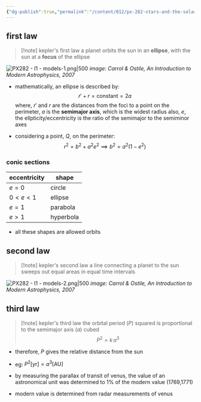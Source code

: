 ```yaml
---
{"dg-publish":true,"permalink":"/content/012/px-282-stars-and-the-solar-system/i-planetary-motion/px-282-i2-kepler-s-laws/","noteIcon":"1","created":"2025-01-17T11:08:19.368+00:00","updated":"2025-01-17T11:31:52.999+00:00"}
---
```


## first law

>[!note] kepler's first law
>a planet orbits the sun in an **ellipse**, with the sun at a **focus** of the ellipse

![PX282 - I1 - models-1.png|500](/img/user/pics/PX282%20-%20I1%20-%20models-1.png)
*image: Carrol & Ostile,  An Introduction to Modern Astrophysics, 2007*

- mathematically, an ellipse is described by:
$$r' + r = \text{constant} = 2a$$
	where,
		$r'$ and $r$ are the distances from the foci to a point on the perimeter,
		 $a$ is the **semimajor axis**, which is the widest radius 
		 also, $e$, the ellpticity/eccentricity is the ratio of the semimajor to the semiminor axes

- considering a point, $Q$, on the perimeter:
$$r^{2} = b^{2} + a^{2}e^{2} \implies b^{2}= a^{2}(1-e^{2})$$
### conic sections

| eccentricity | shape     |
| ------------ | --------- |
| $e = 0$      | circle    |
| $0 < e < 1$  | ellipse   |
| $e = 1$      | parabola  |
| $e>1$        | hyperbola |
- all these shapes are allowed orbits
## second law

>[!note] kepler's second law
>a line connecting a planet to the sun sweeps out equal areas in equal time intervals

![PX282 - I1 - models-2.png|500](/img/user/pics/PX282%20-%20I1%20-%20models-2.png)
*image: Carrol & Ostile,  An Introduction to Modern Astrophysics, 2007*

## third law

>[!note] kepler's third law
>the orbital period $(P)$ squared is proportional to the semimajor axis $(a)$ cubed
> $$P^{2} = k\,a^{3}$$

- therefore, $P$ gives the relative distance from the sun
- eg: $P^{2} \text{[yr]} = a^{3} \text{[AU]}$

- by measuring the parallax of transit of venus, the value of an astronomical unit was determined to $1\%$ of the modern value (1769,1771)
- modern value is determined from radar measurements of venus

